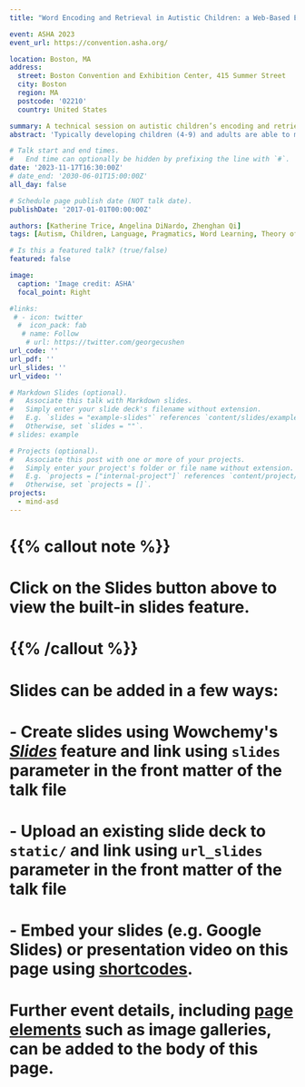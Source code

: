 ```yaml
---
title: "Word Encoding and Retrieval in Autistic Children: a Web-Based Eye-Tracking Study"

event: ASHA 2023
event_url: https://convention.asha.org/

location: Boston, MA
address:
  street: Boston Convention and Exhibition Center, 415 Summer Street
  city: Boston
  region: MA
  postcode: '02210'
  country: United States

summary: A technical session on autistic children’s encoding and retrieval of pragmatically inferred words.
abstract: 'Typically developing children (4-9) and adults are able to mapped words via pragmatic inferences, and older children (6-9) and adults show a memory advantage for pragmatically inferred words. This advanage is linked to theory of mind abilities. Do autistic children, traditionally viewed as having weaker theory of mind skills, show the same? Find out in our talk!'

# Talk start and end times.
#   End time can optionally be hidden by prefixing the line with `#`.
date: '2023-11-17T16:30:00Z'
# date_end: '2030-06-01T15:00:00Z'
all_day: false

# Schedule page publish date (NOT talk date).
publishDate: '2017-01-01T00:00:00Z'

authors: [Katherine Trice, Angelina DiNardo, Zhenghan Qi]
tags: [Autism, Children, Language, Pragmatics, Word Learning, Theory of Mind, Individual Differences, Eye-Tracking]

# Is this a featured talk? (true/false)
featured: false

image:
  caption: 'Image credit: ASHA'
  focal_point: Right

#links:
 # - icon: twitter
  #  icon_pack: fab
   # name: Follow
    # url: https://twitter.com/georgecushen
url_code: ''
url_pdf: ''
url_slides: ''
url_video: ''

# Markdown Slides (optional).
#   Associate this talk with Markdown slides.
#   Simply enter your slide deck's filename without extension.
#   E.g. `slides = "example-slides"` references `content/slides/example-slides.md`.
#   Otherwise, set `slides = ""`.
# slides: example

# Projects (optional).
#   Associate this post with one or more of your projects.
#   Simply enter your project's folder or file name without extension.
#   E.g. `projects = ["internal-project"]` references `content/project/deep-learning/index.md`.
#   Otherwise, set `projects = []`.
projects:
  - mind-asd
---
```


# {{% callout note %}}
# Click on the **Slides** button above to view the built-in slides feature.
# {{% /callout %}}

# Slides can be added in a few ways:

# - **Create** slides using Wowchemy's [_Slides_](https://wowchemy.com/docs/managing-content/#create-slides) feature and link using `slides` parameter in the front matter of the talk file
# - **Upload** an existing slide deck to `static/` and link using `url_slides` parameter in the front matter of the talk file
# - **Embed** your slides (e.g. Google Slides) or presentation video on this page using [shortcodes](https://wowchemy.com/docs/writing-markdown-latex/).
# 
# Further event details, including [page elements](https://wowchemy.com/docs/writing-markdown-latex/) such as image galleries, can be added to the body of this page.
